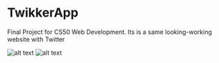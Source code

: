 # TwikkerApp
Final Project for CS50 Web Development. Its is a same looking-working website with Twitter

![alt text](https://github.com/bilgedemirkaya/TwikkerApp/blob/master/indexpage.JPG)
![alt text](https://github.com/bilgedemirkaya/TwikkerApp/blob/master/profilepage.JPG)
